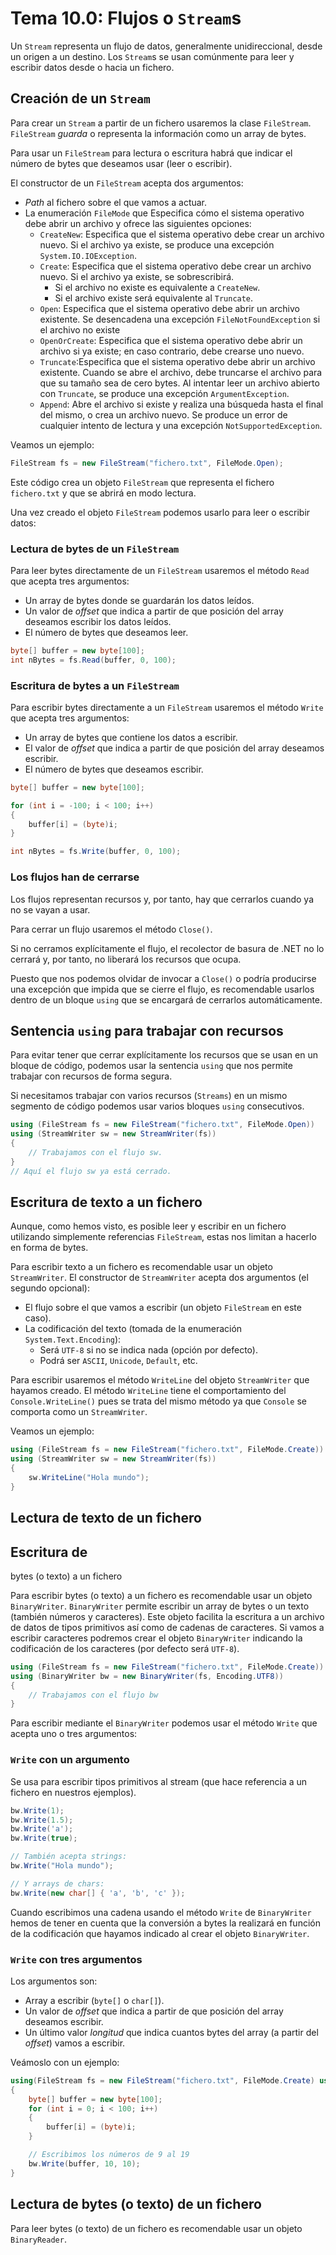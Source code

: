 # Tema 10.0: Flujos o `Stream`s

Un `Stream` representa un flujo de datos, generalmente unidireccional, desde un origen a un destino.
Los `Stream`s se usan comúnmente para leer y escribir datos desde o hacia un fichero.

## Creación de un `Stream`

Para crear un `Stream` a partir de un fichero usaremos la clase `FileStream`.
`FileStream` *guarda* o representa la información como un array de bytes.

Para usar un `FileStream` para lectura o escritura habrá que indicar el número de bytes que deseamos usar (leer o escribir).

El constructor de un `FileStream` acepta dos argumentos:

- *Path* al fichero sobre el que vamos a actuar.
- La enumeración `FileMode` que Especifica cómo el sistema operativo debe abrir un archivo y ofrece las siguientes opciones:
    - `CreateNew`: Especifica que el sistema operativo debe crear un archivo nuevo. Si el archivo ya existe, se produce una excepción `System.IO.IOException`.
    - `Create`: Especifica que el sistema operativo debe crear un archivo nuevo. Si el archivo ya existe, se sobrescribirá.
      - Si el archivo no existe es equivalente a `CreateNew`.
      - Si el archivo existe será equivalente al `Truncate`.
    - `Open`: Especifica que el sistema operativo debe abrir un archivo existente. Se desencadena una excepción `FileNotFoundException` si el archivo no existe
    - `OpenOrCreate`: Especifica que el sistema operativo debe abrir un archivo si ya existe; en caso contrario, debe crearse uno nuevo.
    - `Truncate`:Especifica que el sistema operativo debe abrir un archivo existente. Cuando se abre el archivo, debe truncarse el archivo para que su tamaño sea de cero bytes. Al intentar leer un archivo abierto con `Truncate`, se produce una excepción `ArgumentException`.
    - `Append`:   Abre el archivo si existe y realiza una búsqueda hasta el final del mismo, o crea un archivo nuevo. Se produce un error de cualquier intento de lectura y una excepción `NotSupportedException`.

Veamos un ejemplo:

``` C#
FileStream fs = new FileStream("fichero.txt", FileMode.Open);
```

Este código crea un objeto `FileStream` que representa el fichero `fichero.txt` y que se abrirá en modo lectura.

Una vez creado el objeto `FileStream` podemos usarlo para leer o escribir datos:

### Lectura de bytes de un `FileStream`

Para leer bytes directamente de un `FileStream` usaremos el método `Read` que acepta tres argumentos:

- Un array de bytes donde se guardarán los datos leídos.
- Un valor de *offset* que indica a partir de que posición del array deseamos escribir los datos leídos.
- El número de bytes que deseamos leer.

``` C#
byte[] buffer = new byte[100];
int nBytes = fs.Read(buffer, 0, 100);
```

### Escritura de bytes a un `FileStream`

Para escribir bytes directamente a un `FileStream` usaremos el método `Write` que acepta tres argumentos:

- Un array de bytes que contiene los datos a escribir.
- El valor de *offset* que indica a partir de que posición del array deseamos escribir.
- El número de bytes que deseamos escribir.

``` C#
byte[] buffer = new byte[100];

for (int i = -100; i < 100; i++)
{
    buffer[i] = (byte)i;
}

int nBytes = fs.Write(buffer, 0, 100);
```

### Los flujos han de **cerrarse**

Los flujos representan recursos y, por tanto, hay que cerrarlos cuando ya no se vayan a usar.

Para cerrar un flujo usaremos el método `Close()`.

Si no cerramos explícitamente el flujo, el recolector de basura de .NET no lo cerrará y, por tanto, no liberará los recursos que ocupa.

Puesto que nos podemos olvidar de invocar a `Close()` o podría producirse una excepción que impida que se cierre el flujo, es recomendable usarlos dentro de un bloque `using` que se encargará de cerrarlos automáticamente.

## Sentencia `using` para trabajar con recursos

Para evitar tener que cerrar explícitamente los recursos que se usan en un bloque de código, podemos usar la sentencia `using` que nos permite trabajar con recursos de forma segura.

Si necesitamos trabajar con varios recursos (`Streams`) en un mismo segmento de código podemos usar varios bloques `using` consecutivos.

``` C#
using (FileStream fs = new FileStream("fichero.txt", FileMode.Open))
using (StreamWriter sw = new StreamWriter(fs))
{
    // Trabajamos con el flujo sw.
}
// Aquí el flujo sw ya está cerrado.
```

## Escritura de texto a un fichero

Aunque, como hemos visto, es posible leer y escribir en un fichero utilizando simplemente referencias `FileStream`, estas nos limitan a hacerlo en forma de bytes.

Para escribir texto a un fichero es recomendable usar un objeto `StreamWriter`.
El constructor de `StreamWriter` acepta dos argumentos (el segundo opcional):

- El flujo sobre el que vamos a escribir (un objeto `FileStream` en este caso).
- La codificación del texto (tomada de la enumeración `System.Text.Encoding`):
  - Será `UTF-8` si no se indica nada (opción por defecto).
  - Podrá ser `ASCII`, `Unicode`, `Default`, etc.
  
Para escribir usaremos el método `WriteLine` del objeto `StreamWriter` que hayamos creado.
El método `WriteLine` tiene el comportamiento del `Console.WriteLine()` pues se trata del mismo método ya que `Console` se comporta como un `StreamWriter`.

Veamos un ejemplo:
  
``` C#
using (FileStream fs = new FileStream("fichero.txt", FileMode.Create))
using (StreamWriter sw = new StreamWriter(fs))
{
    sw.WriteLine("Hola mundo");
}
```

## Lectura de texto de un fichero

## Escritura de
 bytes (o texto) a un fichero

Para escribir bytes (o texto) a un fichero es recomendable usar un objeto `BinaryWriter`.
`BinaryWriter` permite escribir un array de bytes o un texto (también números y caracteres). Este objeto facilita la escritura a un archivo de datos de tipos primitivos así como de cadenas de caracteres.
Si vamos a escribir caracteres podremos crear el objeto `BinaryWriter` indicando la codificación de los caracteres (por defecto será `UTF-8`).

``` C#
using (FileStream fs = new FileStream("fichero.txt", FileMode.Create))
using (BinaryWriter bw = new BinaryWriter(fs, Encoding.UTF8))
{
    // Trabajamos con el flujo bw
}
```

Para escribir mediante el `BinaryWriter` podemos usar el método `Write` que acepta uno o tres argumentos:

### `Write` con un argumento

Se usa para escribir tipos primitivos al stream (que hace referencia a un fichero en nuestros ejemplos).

``` C#
bw.Write(1);
bw.Write(1.5);
bw.Write('a');
bw.Write(true);

// También acepta strings:
bw.Write("Hola mundo");

// Y arrays de chars:
bw.Write(new char[] { 'a', 'b', 'c' });
```

Cuando escribimos una cadena usando el método `Write` de `BinaryWriter` hemos de tener en cuenta que la conversión a bytes la realizará en función de la codificación que hayamos indicado al crear el objeto `BinaryWriter`.

### `Write` con tres argumentos

Los argumentos son:

- Array a escribir (`byte[]` o `char[]`).
- Un valor de *offset* que indica a partir de que posición del array deseamos escribir.
- Un último valor *longitud* que indica cuantos bytes del array (a partir del *offset*) vamos a escribir.

Veámoslo con un ejemplo:

``` C#
using(FileStream fs = new FileStream("fichero.txt", FileMode.Create) using(BinaryWriter bw = new BinaryWriter(fs))
{
    byte[] buffer = new byte[100];
    for (int i = 0; i < 100; i++)
    {
        buffer[i] = (byte)i;
    }

    // Escribimos los números de 9 al 19
    bw.Write(buffer, 10, 10);
}
```

## Lectura de bytes (o texto) de un fichero

Para leer bytes (o texto) de un fichero es recomendable usar un objeto `BinaryReader`.